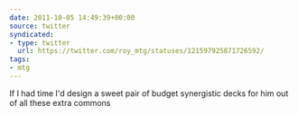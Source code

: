 ```yaml
---
date: 2011-10-05 14:49:39+00:00
source: twitter
syndicated:
- type: twitter
  url: https://twitter.com/roy_mtg/statuses/121597925871726592/
tags:
- mtg
---
```


If I had time I'd design a sweet pair of budget synergistic decks for him out of all these extra commons